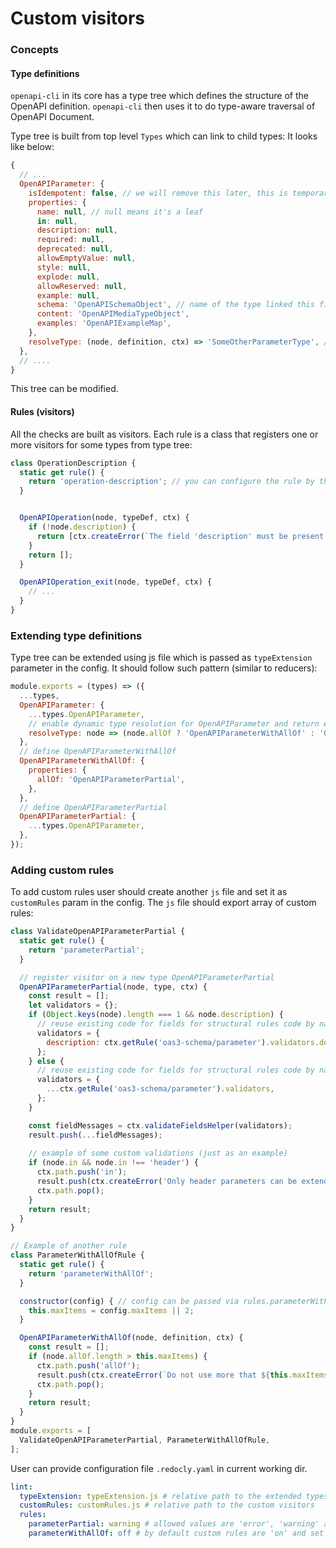 # Custom visitors

### Concepts

#### Type definitions

`openapi-cli` in its core has a type tree which defines the structure of the OpenAPI definition. `openapi-cli` then uses it to do type-aware traversal of OpenAPI Document.

Type tree is built from top level `Types` which can link to child types:
It looks like below:

```js
{
  // ...
  OpenAPIParameter: {
    isIdempotent: false, // we will remove this later, this is temporary hack. ...
    properties: {
      name: null, // null means it's a leaf
      in: null,
      description: null,
      required: null,
      deprecated: null,
      allowEmptyValue: null,
      style: null,
      explode: null,
      allowReserved: null,
      example: null,
      schema: 'OpenAPISchemaObject', // name of the type linked this field
      content: 'OpenAPIMediaTypeObject',
      examples: 'OpenAPIExampleMap',
    },
    resolveType: (node, definition, ctx) => 'SomeOtherParameterType', // optional function used to dynamically resolve the type of the node based on node/definition/ctx.
  },
  // ....
}
```

This tree can be modified.

#### Rules (visitors)

All the checks are built as visitors. Each rule is a class that registers one or more visitors for some types from type tree:

```js
class OperationDescription {
  static get rule() {
    return 'operation-description'; // you can configure the rule by this name in config file
  }


  OpenAPIOperation(node, typeDef, ctx) {
    if (!node.description) {
      return [ctx.createError(`The field 'description' must be present on this level`), 'key')];
    }
    return [];
  }

  OpenAPIOperation_exit(node, typeDef, ctx) {
    // ...
  }
}
```

### Extending type definitions

Type tree can be extended using js file which is passed as `typeExtension` parameter in the config. It should follow such pattern (similar to reducers):

```js
module.exports = (types) => ({
  ...types,
  OpenAPIParameter: {
    ...types.OpenAPIParameter,
    // enable dynamic type resolution for OpenAPIParameter and return either OpenAPIParameterWithAllOf or regular OpenAPIParameter
    resolveType: node => (node.allOf ? 'OpenAPIParameterWithAllOf' : 'OpenAPIParameter'),
  },
  // define OpenAPIParameterWithAllOf
  OpenAPIParameterWithAllOf: {
    properties: {
      allOf: 'OpenAPIParameterPartial',
    },
  },
  // define OpenAPIParameterPartial
  OpenAPIParameterPartial: {
    ...types.OpenAPIParameter,
  },
});
```

### Adding custom rules

To add custom rules user should create another `js` file and set it as `customRules` param in the config. The `js` file should export array of custom rules:

```js
class ValidateOpenAPIParameterPartial {
  static get rule() {
    return 'parameterPartial';
  }

  // register visitor on a new type OpenAPIParameterPartial
  OpenAPIParameterPartial(node, type, ctx) {
    const result = [];
    let validators = {};
    if (Object.keys(node).length === 1 && node.description) {
      // reuse existing code for fields for structural rules code by name
      validators = {
        description: ctx.getRule('oas3-schema/parameter').validators.description,
      };
    } else {
      // reuse existing code for fields for structural rules code by name
      validators = {
        ...ctx.getRule('oas3-schema/parameter').validators,
      };
    }

    const fieldMessages = ctx.validateFieldsHelper(validators);
    result.push(...fieldMessages);
    
    // example of some custom validations (just as an example)
    if (node.in && node.in !== 'header') {
      ctx.path.push('in');
      result.push(ctx.createError('Only header parameters can be extended with allOf', 'key'));
      ctx.path.pop();
    }
    return result;
  }
}

// Example of another rule
class ParameterWithAllOfRule {
  static get rule() {
    return 'parameterWithAllOf';
  }

  constructor(config) { // config can be passed via rules.parameterWithAllOf in config file
    this.maxItems = config.maxItems || 2;
  }

  OpenAPIParameterWithAllOf(node, definition, ctx) {
    const result = [];
    if (node.allOf.length > this.maxItems) {
      ctx.path.push('allOf');
      result.push(ctx.createError(`Do not use more that ${this.maxItems} items in allOf for OpenAPI Parameter`, 'key'));
      ctx.path.pop();
    }
    return result;
  }
}
module.exports = [
  ValidateOpenAPIParameterPartial, ParameterWithAllOfRule,
];

```

User can provide configuration file `.redocly.yaml` in current working dir.

```yaml
lint:
  typeExtension: typeExtension.js # relative path to the extended types
  customRules: customRules.js # relative path to the custom visitors
  rules:
    parameterPartial: warning # allowed values are 'error', 'warning' and 'off'
    parameterWithAllOf: off # by default custom rules are 'on' and set to 'error' severity
```
